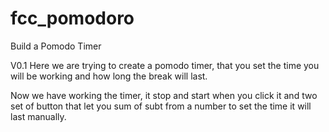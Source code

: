 # fcc_pomodoro
Build a Pomodo Timer

V0.1
Here we are trying to create a pomodo timer, that you set the time you will be working and how long the break will last.

Now we have working the timer, it stop and start when you click it and two set of button that let you sum of subt from a number to set the time it will last manually.
